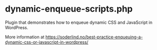 # dynamic-enqueue-scripts.php
Plugin that demonstrates how to enqueue dynamic CSS and JavaScript in WordPress.

More information at https://soderlind.no/best-practice-enqueuing-a-dynamic-css-or-javascript-in-wordpress/

